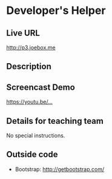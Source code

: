 # Developer's Helper

## Live URL
<http://p3.joebox.me>

## Description

## Screencast Demo
<https://youtu.be/...>

## Details for teaching team
No special instructions.

## Outside code
* Bootstrap: http://getbootstrap.com/
